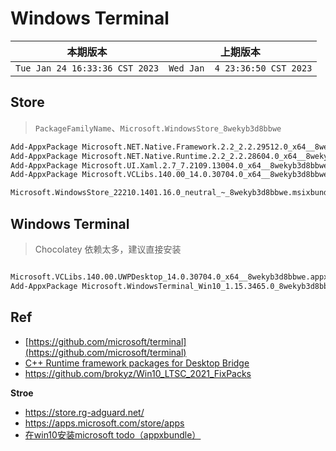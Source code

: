 # Windows Terminal


|本期版本|上期版本
|:---:|:---:
`Tue Jan 24 16:33:36 CST 2023` | `Wed Jan  4 23:36:50 CST 2023` |


## Store

> `PackageFamilyName`、`Microsoft.WindowsStore_8wekyb3d8bbwe`

```bash
Add-AppxPackage Microsoft.NET.Native.Framework.2.2_2.2.29512.0_x64__8wekyb3d8bbwe.Appx
Add-AppxPackage Microsoft.NET.Native.Runtime.2.2_2.2.28604.0_x64__8wekyb3d8bbwe.Appx
Add-AppxPackage Microsoft.UI.Xaml.2.7_7.2109.13004.0_x64__8wekyb3d8bbwe.Appx
Add-AppxPackage Microsoft.VCLibs.140.00_14.0.30704.0_x64__8wekyb3d8bbwe.Appx

Microsoft.WindowsStore_22210.1401.16.0_neutral_~_8wekyb3d8bbwe.msixbundle
```

## Windows Terminal

> Chocolatey 依赖太多，建议直接安装

```bash

Microsoft.VCLibs.140.00.UWPDesktop_14.0.30704.0_x64__8wekyb3d8bbwe.appx
Add-AppxPackage Microsoft.WindowsTerminal_Win10_1.15.3465.0_8wekyb3d8bbwe.msixbundle
```


## Ref

* [https://github.com/microsoft/terminal](https://github.com/microsoft/terminal)
* [C++ Runtime framework packages for Desktop Bridge](https://docs.microsoft.com/en-us/troubleshoot/developer/visualstudio/cpp/libraries/c-runtime-packages-desktop-bridge)
* <https://github.com/brokyz/Win10_LTSC_2021_FixPacks>

**Stroe**

* <https://store.rg-adguard.net/>
* <https://apps.microsoft.com/store/apps>
* [在win10安装microsoft todo（appxbundle）](https://www.jianshu.com/p/d99cd4b5be49)
